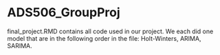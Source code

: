 # ADS506_GroupProj

final_project.RMD contains all code used in our project. We each did one model that are in the following order in the file: Holt-Winters, ARIMA, SARIMA. 
